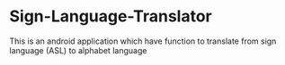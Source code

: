 # Sign-Language-Translator
This is an android application which have function to translate from sign language (ASL) to alphabet language

